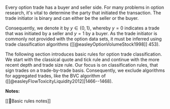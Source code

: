 Every option trade has a buyer and seller side. For many problems in option research, it's vital to determine the party that initiated the transaction. The trade initiator is binary and can either be the seller or the buyer. 


Consequently, we denote it by $y \in \{0,1\}$, whereby $y=0$ indicates a trade that was initiated by a seller and $y=1$ by a buyer. As the trade initiator is commonly not provided with the option data sets, it must be inferred using trade classification algorithms ([[@easleyOptionVolumeStock1998]] 453).


The following section introduces basic rules for option trade classification. We start with the classical quote and tick rule and continue with the more recent depth and trade size rule. Our focus is on classification rules, that sign trades on a trade-by-trade basis. Consequently, we exclude algorithms for aggregated trades, like the BVC algorithm of ([[@easleyFlowToxicityLiquidity2012]]1466--1468).

**Notes:**

[[🔢Basic rules notes]]